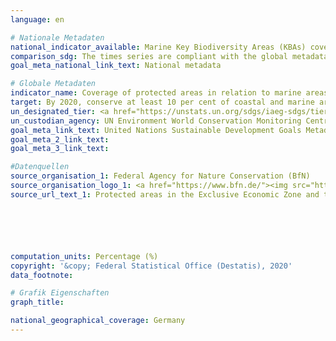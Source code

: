 ```yaml
---
language: en

# Nationale Metadaten
national_indicator_available: Marine Key Biodiversity Areas (KBAs) covered by protected areas<br>Protected marine Areas
comparison_sdg: The times series are compliant with the global metadata.
goal_meta_national_link_text: National metadata

# Globale Metadaten
indicator_name: Coverage of protected areas in relation to marine areas
target: By 2020, conserve at least 10 per cent of coastal and marine areas, consistent with national and international law and based on the best available scientific information
un_designated_tier: <a href="https://unstats.un.org/sdgs/iaeg-sdgs/tier-classification/" title="Click here for more information on the UN tier classification.">Tier I</a>
un_custodian_agency: UN Environment World Conservation Monitoring Centre (UNEP-WCMC), BirdLife International (BLI), International Union for Conservation of Nature (IUCN)
goal_meta_link_text: United Nations Sustainable Development Goals Metadata
goal_meta_2_link_text: 
goal_meta_3_link_text: 

#Datenquellen
source_organisation_1: Federal Agency for Nature Conservation (BfN)
source_organisation_logo_1: <a href="https://www.bfn.de/"><img src="https://g205sdgs.github.io/sdg-indicators/public/OrgImgEn/bfn.png" alt="Logo bfn" style="height:60px; width:148px" /></a>
source_url_text_1: Protected areas in the Exclusive Economic Zone and the total extent of the German territorial water






computation_units: Percentage (%)
copyright: '&copy; Federal Statistical Office (Destatis), 2020'
data_footnote: 

# Grafik Eigenschaften
graph_title: 

national_geographical_coverage: Germany
---
```


